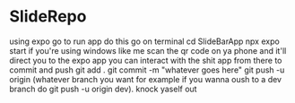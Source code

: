 # SlideRepo

using expo go
to run app do this
go on terminal
cd SlideBarApp
npx expo start
if you're using windows like me scan the qr code on ya phone and it'll direct you to the expo app
you can interact with the shit app from there
to commit and push
git add .
git commit -m "whatever goes here"
git push -u origin (whatever branch you want for example if you wanna oush to a dev branch do
git push -u origin dev).
knock yaself out

